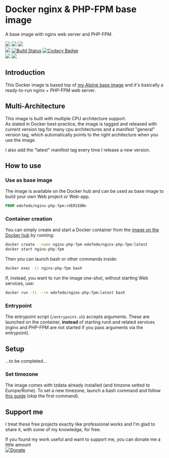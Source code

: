 # Docker nginx & PHP-FPM base image
A base image with nginx web server and PHP-FPM.

[![](https://images.microbadger.com/badges/image/edofede/nginx-php-fpm.svg)](https://microbadger.com/images/edofede/nginx-php-fpm "Get your own image badge on microbadger.com")
[![](https://images.microbadger.com/badges/version/edofede/nginx-php-fpm.svg)](https://github.com/EdoFede/nginx-php-fpm-Docker/releases)
[![](https://img.shields.io/docker/pulls/edofede/nginx-php-fpm.svg)](https://hub.docker.com/r/edofede/nginx-php-fpm)  
[![](https://img.shields.io/github/last-commit/EdoFede/nginx-php-fpm-Docker.svg)](https://github.com/EdoFede/nginx-php-fpm-Docker/commits/master)
[![Build Status](https://travis-ci.com/EdoFede/nginx-php-fpm-Docker.svg?branch=master)](https://travis-ci.com/EdoFede/nginx-php-fpm-Docker)
[![Codacy Badge](https://api.codacy.com/project/badge/Grade/414ece2ddcda4705896906beb713dc50)](https://www.codacy.com/app/EdoFede/nginx-php-fpm-Docker?utm_source=github.com&amp;utm_medium=referral&amp;utm_content=EdoFede/nginx-php-fpm-Docker&amp;utm_campaign=Badge_Grade)  
[![](https://img.shields.io/github/license/EdoFede/nginx-php-fpm-Docker.svg)](https://github.com/EdoFede/BaseImage-Docker/blob/master/LICENSE)
[![](https://img.shields.io/badge/If%20you%20can%20read%20this-you%20don't%20need%20glasses-brightgreen.svg)](https://shields.io)

## Introduction
This Docker image is based top of [my Alpine base image](https://hub.docker.com/r/edofede/baseimage) and it's basically a ready-to-run nginx + PHP-FPM web server.  

## Multi-Architecture
This image is built with multiple CPU architecture support.  
As stated in Docker best-practice, the image is tagged and released with current version tag for many cpu architectures and a manifest "general" version tag, which automatically points to the right architecture when you use the image.

I also add the "latest" manifest tag every time I release a new version.

## How to use
### Use as base image
The image is available on the Docker hub and can be used as base image to build your own Web project or Web-app.

```Dockerfile
FROM edofede/nginx-php-fpm:<VERSION>
```

### Container creation
You can simply create and start a Docker container from the [image on the Docker hub](https://hub.docker.com/r/edofede/nginx-php-fpm) by running:

```bash
docker create --name nginx-php-fpm edofede/nginx-php-fpm:latest
docker start nginx-php-fpm
```
Then you can launch bash or other commands inside:

```bash
docker exec -ti nginx-php-fpm bash
```

If, instead, you want to run the image one-shot, without starting Web services, use:

```bash
docker run -ti --rm edofede/nginx-php-fpm:latest bash
```

### Entrypoint
The entrypoint script (``` /entrypoint.sh ```) accepts arguments. These are launched on the container, **instead** of starting runit and related services (nginx and PHP-FPM are not started if you pass arguments via the entrypoint).

## Setup
...to be completed...

### Set timezone
The image comes with tzdata already installed (and timzone setted to Europe/Rome).
To set a new timezone, launch a bash command and follow [this guide](https://wiki.alpinelinux.org/wiki/Setting_the_timezone) (skip the first command).

## Support me
I treat these free projects exactly like professional works and I'm glad to share it, with some of my knowledge, for free.

If you found my work useful and want to support me, you can donate me a little amount  
[![Donate](https://img.shields.io/badge/Donate-Paypal-2997D8.svg)](https://www.paypal.com/cgi-bin/webscr?cmd=_donations&business=JA8LPLG38EVK2&source=url)
